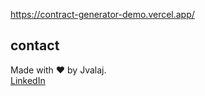 https://contract-generator-demo.vercel.app/

## contact

Made with ❤️ by Jvalaj.  
[LinkedIn](https://www.linkedin.com/in/jvalaj/)
